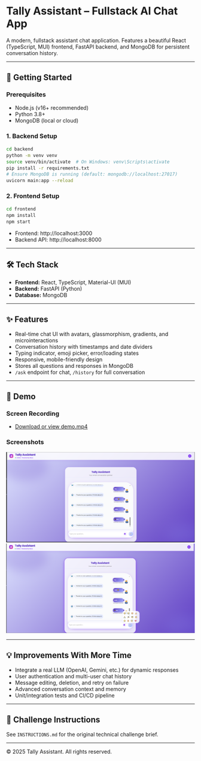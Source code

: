 # Tally Assistant – Fullstack AI Chat App

A modern, fullstack assistant chat application. Features a beautiful React (TypeScript, MUI) frontend, FastAPI backend, and MongoDB for persistent conversation history.

---

## 🚀 Getting Started

### Prerequisites
- Node.js (v16+ recommended)
- Python 3.8+
- MongoDB (local or cloud)

### 1. Backend Setup
```bash
cd backend
python -m venv venv
source venv/bin/activate  # On Windows: venv\Scripts\activate
pip install -r requirements.txt
# Ensure MongoDB is running (default: mongodb://localhost:27017)
uvicorn main:app --reload
```

### 2. Frontend Setup
```bash
cd frontend
npm install
npm start
```

- Frontend: http://localhost:3000
- Backend API: http://localhost:8000

---

## 🛠️ Tech Stack
- **Frontend:** React, TypeScript, Material-UI (MUI)
- **Backend:** FastAPI (Python)
- **Database:** MongoDB

---

## ✨ Features
- Real-time chat UI with avatars, glassmorphism, gradients, and microinteractions
- Conversation history with timestamps and date dividers
- Typing indicator, emoji picker, error/loading states
- Responsive, mobile-friendly design
- Stores all questions and responses in MongoDB
- `/ask` endpoint for chat, `/history` for full conversation

---

## 🎥 Demo

### Screen Recording
- [Download or view demo.mp4](./demo.mp4)

### Screenshots
![Demo 1](./demo1.png)
![Demo 2](./demo2.png)

---

## 💡 Improvements With More Time
- Integrate a real LLM (OpenAI, Gemini, etc.) for dynamic responses
- User authentication and multi-user chat history
- Message editing, deletion, and retry on failure
- Advanced conversation context and memory
- Unit/integration tests and CI/CD pipeline

---

## 📄 Challenge Instructions
See `INSTRUCTIONS.md` for the original technical challenge brief.

---

© 2025 Tally Assistant. All rights reserved. 


